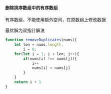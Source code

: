 #### 删除排序数组中的有序数组

有序数组，不能使用额外空间，在原数组上修改数据

最优解为双指针解法

```js
function removeDuplicates(nums){
    let len = nums.length,
        i = 0;
    for(let j = 1; j < len; j++){
        if(nums[i] !== nums[j]){
            i++
            nums[i] = nums[j]
        }
    }
    return i + 1 
}
```

